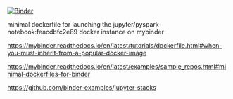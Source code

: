 [![Binder](https://mybinder.org/badge_logo.svg)](https://mybinder.org/v2/gh/deargle/mybinder-jupyter-pyspark/main)

minimal dockerfile for launching the jupyter/pyspark-notebook:feacdbfc2e89
docker instance on mybinder

https://mybinder.readthedocs.io/en/latest/tutorials/dockerfile.html#when-you-must-inherit-from-a-popular-docker-image

https://mybinder.readthedocs.io/en/latest/examples/sample_repos.html#minimal-dockerfiles-for-binder

https://github.com/binder-examples/jupyter-stacks
